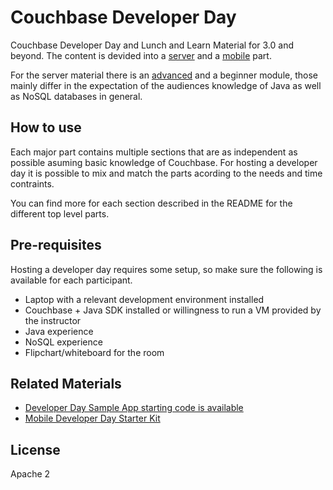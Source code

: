 Couchbase Developer Day
=======================

Couchbase Developer Day and Lunch and Learn Material for 3.0 and beyond. The
content is devided into a [server][1] and a [mobile][2] part.

For the server material there is an [advanced][4] and a beginner module, those
mainly differ in the expectation of the audiences knowledge of Java as well as
NoSQL databases in general.

How to use
----------

Each major part contains multiple sections that are as independent as possible
asuming basic knowledge of Couchbase. For hosting a developer day it is possible
to mix and match the parts acording to the needs and time contraints.

You can find more for each section described in the README for the different top
level parts.

Pre-requisites
---------------

Hosting a developer day requires some setup, so make sure the following is
available for each participant.

- Laptop with a relevant development environment installed
- Couchbase + Java SDK installed or willingness to run a VM provided by the instructor
- Java experience
- NoSQL experience
- Flipchart/whiteboard for the room

Related Materials
-----------------

- [Developer Day Sample App starting code is available][5]
- [Mobile Developer Day Starter Kit][6]

License
-------

Apache 2

[1]: ./server
[2]: ./mobile
[3]: ./server/beginner
[4]: ./server/advanced
[5]: https://github.com/couchbaselabs/UpDownApp-StarterKit
[6]: https://github.com/couchbaselabs/CouchbaseLite-DevDay-StarterKit
